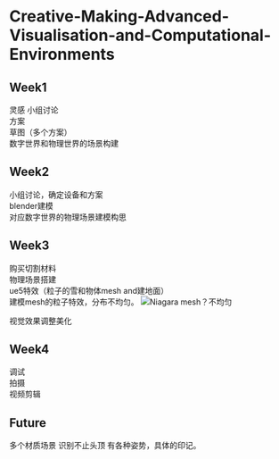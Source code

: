 # Creative-Making-Advanced-Visualisation-and-Computational-Environments
## Week1
灵感 小组讨论  
方案  
草图（多个方案）  
数字世界和物理世界的场景构建  


## Week2
小组讨论，确定设备和方案  
blender建模  
对应数字世界的物理场景建模构思  

## Week3
购买切割材料  
物理场景搭建  
ue5特效（粒子的雪和物体mesh and建地面）  
建模mesh的粒子特效，分布不均匀。 
![Niagara mesh？不均匀](https://github.com/YirenWA/Creative-Making-Advanced-Visualisation-and-Computational-Environments/assets/119879041/8cc0b26e-cca7-4f08-bdf3-4d5d3321b207)

视觉效果调整美化

## Week4
调试  
拍摄  
视频剪辑

## Future
多个材质场景
识别不止头顶
有各种姿势，具体的印记。
